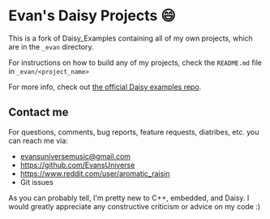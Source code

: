 # Evan's Daisy Projects :smile:

This is a fork of Daisy_Examples containing all of my own projects, which are in the `_evan` directory.

For instructions on how to build any of my projects, check the `README.md` file in `_evan/<project_name>`

For more info, check out [the official Daisy examples repo](https://github.com/electro-smith/DaisyExamples).

## Contact me
For questions, comments, bug reports, feature requests, diatribes, etc. you can reach me via:
* evansuniversemusic@gmail.com
* https://github.com/EvansUniverse
* https://www.reddit.com/user/aromatic_raisin
* Git issues


As you can probably tell, I'm pretty new to C++, embedded, and Daisy. I would greatly appreciate any constructive criticism or advice on my code :)
